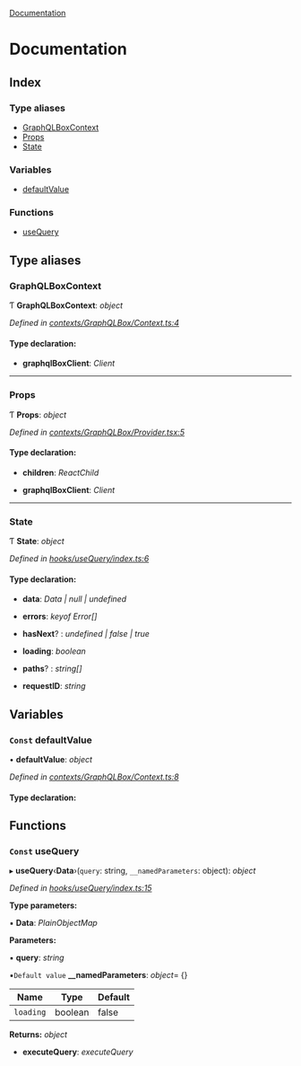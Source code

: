 [Documentation](README.md)

# Documentation

## Index

### Type aliases

* [GraphQLBoxContext](README.md#graphqlboxcontext)
* [Props](README.md#props)
* [State](README.md#state)

### Variables

* [defaultValue](README.md#const-defaultvalue)

### Functions

* [useQuery](README.md#const-usequery)

## Type aliases

###  GraphQLBoxContext

Ƭ **GraphQLBoxContext**: *object*

*Defined in [contexts/GraphQLBox/Context.ts:4](https://github.com/badbatch/graphql-box/blob/f0217fe/packages/react/src/contexts/GraphQLBox/Context.ts#L4)*

#### Type declaration:

* **graphqlBoxClient**: *Client*

___

###  Props

Ƭ **Props**: *object*

*Defined in [contexts/GraphQLBox/Provider.tsx:5](https://github.com/badbatch/graphql-box/blob/f0217fe/packages/react/src/contexts/GraphQLBox/Provider.tsx#L5)*

#### Type declaration:

* **children**: *ReactChild*

* **graphqlBoxClient**: *Client*

___

###  State

Ƭ **State**: *object*

*Defined in [hooks/useQuery/index.ts:6](https://github.com/badbatch/graphql-box/blob/f0217fe/packages/react/src/hooks/useQuery/index.ts#L6)*

#### Type declaration:

* **data**: *Data | null | undefined*

* **errors**: *keyof Error[]*

* **hasNext**? : *undefined | false | true*

* **loading**: *boolean*

* **paths**? : *string[]*

* **requestID**: *string*

## Variables

### `Const` defaultValue

• **defaultValue**: *object*

*Defined in [contexts/GraphQLBox/Context.ts:8](https://github.com/badbatch/graphql-box/blob/f0217fe/packages/react/src/contexts/GraphQLBox/Context.ts#L8)*

#### Type declaration:

## Functions

### `Const` useQuery

▸ **useQuery**‹**Data**›(`query`: string, `__namedParameters`: object): *object*

*Defined in [hooks/useQuery/index.ts:15](https://github.com/badbatch/graphql-box/blob/f0217fe/packages/react/src/hooks/useQuery/index.ts#L15)*

**Type parameters:**

▪ **Data**: *PlainObjectMap*

**Parameters:**

▪ **query**: *string*

▪`Default value`  **__namedParameters**: *object*= {}

Name | Type | Default |
------ | ------ | ------ |
`loading` | boolean | false |

**Returns:** *object*

* **executeQuery**: *executeQuery*
